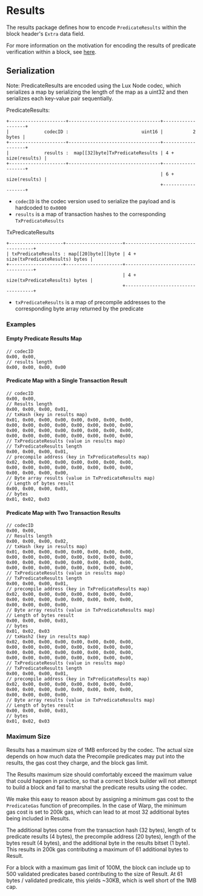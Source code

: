 # Results

The results package defines how to encode `PredicateResults` within the block header's `Extra` data field.

For more information on the motivation for encoding the results of predicate verification within a block, see [here](../../x/warp/README.md#re-processing-historical-blocks).

## Serialization

Note: PredicateResults are encoded using the Lux Node codec, which serializes a map by serializing the length of the map as a uint32 and then serializes each key-value pair sequentially.

PredicateResults:
```
+---------------------+----------------------------------+-------------------+
|             codecID :                           uint16 |           2 bytes |
+---------------------+----------------------------------+-------------------+
|             results :  map[[32]byte]TxPredicateResults | 4 + size(results) |
+---------------------+----------------------------------+-------------------+
                                                         | 6 + size(results) |
                                                         +-------------------+
```

- `codecID` is the codec version used to serialize the payload and is hardcoded to `0x0000`
- `results` is a map of transaction hashes to the corresponding `TxPredicateResults`

TxPredicateResults
```
+--------------------+---------------------+------------------------------------+
| txPredicateResults : map[[20]byte][]byte | 4 + size(txPredicateResults) bytes |
+--------------------+---------------------+------------------------------------+
                                           | 4 + size(txPredicateResults) bytes |
                                           +------------------------------------+
```

- `txPredicateResults` is a map of precompile addresses to the corresponding byte array returned by the predicate

### Examples

#### Empty Predicate Results Map

```
// codecID
0x00, 0x00,
// results length
0x00, 0x00, 0x00, 0x00
```

#### Predicate Map with a Single Transaction Result

```
// codecID
0x00, 0x00,
// Results length
0x00, 0x00, 0x00, 0x01,
// txHash (key in results map)
0x01, 0x00, 0x00, 0x00, 0x00, 0x00, 0x00, 0x00,
0x00, 0x00, 0x00, 0x00, 0x00, 0x00, 0x00, 0x00,
0x00, 0x00, 0x00, 0x00, 0x00, 0x00, 0x00, 0x00,
0x00, 0x00, 0x00, 0x00, 0x00, 0x00, 0x00, 0x00,
// TxPredicateResults (value in results map)
// TxPredicateResults length
0x00, 0x00, 0x00, 0x01,
// precompile address (key in TxPredicateResults map)
0x02, 0x00, 0x00, 0x00, 0x00, 0x00, 0x00, 0x00,
0x00, 0x00, 0x00, 0x00, 0x00, 0x00, 0x00, 0x00,
0x00, 0x00, 0x00, 0x00,
// Byte array results (value in TxPredicateResults map)
// Length of bytes result
0x00, 0x00, 0x00, 0x03,
// bytes
0x01, 0x02, 0x03
```

#### Predicate Map with Two Transaction Results

```
// codecID
0x00, 0x00,
// Results length
0x00, 0x00, 0x00, 0x02,
// txHash (key in results map)
0x01, 0x00, 0x00, 0x00, 0x00, 0x00, 0x00, 0x00,
0x00, 0x00, 0x00, 0x00, 0x00, 0x00, 0x00, 0x00,
0x00, 0x00, 0x00, 0x00, 0x00, 0x00, 0x00, 0x00,
0x00, 0x00, 0x00, 0x00, 0x00, 0x00, 0x00, 0x00,
// TxPredicateResults (value in results map)
// TxPredicateResults length
0x00, 0x00, 0x00, 0x01,
// precompile address (key in TxPredicateResults map)
0x02, 0x00, 0x00, 0x00, 0x00, 0x00, 0x00, 0x00,
0x00, 0x00, 0x00, 0x00, 0x00, 0x00, 0x00, 0x00,
0x00, 0x00, 0x00, 0x00,
// Byte array results (value in TxPredicateResults map)
// Length of bytes result
0x00, 0x00, 0x00, 0x03,
// bytes
0x01, 0x02, 0x03
// txHash2 (key in results map)
0x02, 0x00, 0x00, 0x00, 0x00, 0x00, 0x00, 0x00,
0x00, 0x00, 0x00, 0x00, 0x00, 0x00, 0x00, 0x00,
0x00, 0x00, 0x00, 0x00, 0x00, 0x00, 0x00, 0x00,
0x00, 0x00, 0x00, 0x00, 0x00, 0x00, 0x00, 0x00,
// TxPredicateResults (value in results map)
// TxPredicateResults length
0x00, 0x00, 0x00, 0x01,
// precompile address (key in TxPredicateResults map)
0x02, 0x00, 0x00, 0x00, 0x00, 0x00, 0x00, 0x00,
0x00, 0x00, 0x00, 0x00, 0x00, 0x00, 0x00, 0x00,
0x00, 0x00, 0x00, 0x00,
// Byte array results (value in TxPredicateResults map)
// Length of bytes result
0x00, 0x00, 0x00, 0x03,
// bytes
0x01, 0x02, 0x03
```

### Maximum Size

Results has a maximum size of 1MB enforced by the codec. The actual size depends on how much data the Precompile predicates may put into the results, the gas cost they charge, and the block gas limit.

The Results maximum size should comfortably exceed the maximum value that could happen in practice, so that a correct block builder will not attempt to build a block and fail to marshal the predicate results using the codec.

We make this easy to reason about by assigning a minimum gas cost to the `PredicateGas` function of precompiles. In the case of Warp, the minimum gas cost is set to 200k gas, which can lead to at most 32 additional bytes being included in Results.

The additional bytes come from the transaction hash (32 bytes), length of tx predicate results (4 bytes), the precompile address (20 bytes), length of the bytes result (4 bytes), and the additional byte in the results bitset (1 byte). This results in 200k gas contributing a maximum of 61 additional bytes to Result.

For a block with a maximum gas limit of 100M, the block can include up to 500 validated predicates based contributing to the size of Result. At 61 bytes / validated predicate, this yields ~30KB, which is well short of the 1MB cap.
